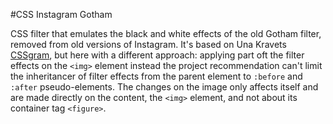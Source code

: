 #CSS Instagram Gotham

CSS filter that emulates the black and white effects of the old Gotham filter, removed from old versions of Instagram. It's based on Una Kravets [CSSgram](https://github.com/una/CSSgram "CSSgram"), but here with a different approach: applying part oft the filter effects on the `<img>` element instead the project recommendation can't limit the inheritancer of filter effects from the parent element to `:before` and `:after` pseudo-elements. The changes on the image only affects itself and are made directly on the content, the `<img>` element, and not about its container tag `<figure>`. 